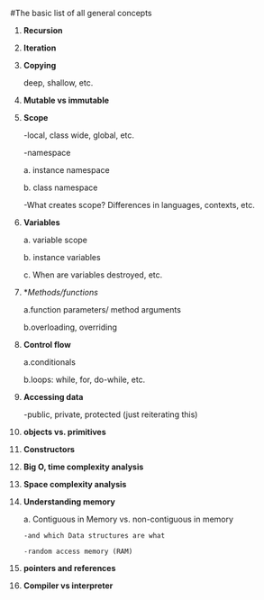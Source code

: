 #The basic list of all general concepts
  
  1. **Recursion**
  
  2. **Iteration**
  
  3. **Copying**
  
      deep, shallow, etc.

  4. **Mutable vs immutable**

  5. **Scope**
  
      -local, class wide, global, etc.

      -namespace

        a. instance namespace

        b. class namespace

      -What creates scope? Differences in languages, contexts, etc.

  6. **Variables**
  
      a. variable scope
      
      b. instance variables
      
      c. When are variables destroyed, etc.

  7. **Methods/functions*

      a.function parameters/ method arguments

      b.overloading, overriding

  8. **Control flow**
    
      a.conditionals
      
      b.loops: while, for, do-while, etc.

  9. **Accessing data**
  
      -public, private, protected (just reiterating this)

  10. **objects vs. primitives**

  11. **Constructors**

  12. **Big O, time complexity analysis**

  13. **Space complexity analysis**

  14. **Understanding memory**
      
      a. Contiguous in Memory vs. non-contiguous in memory 
          
          -and which Data structures are what

          -random access memory (RAM)


  15. **pointers and references**

  16. **Compiler vs interpreter**

